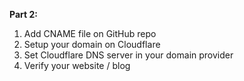 

**Part 2:**

1. Add CNAME file on GitHub repo
2. Setup your domain on Cloudflare
3. Set Cloudflare DNS server in your domain provider
4. Verify your website / blog